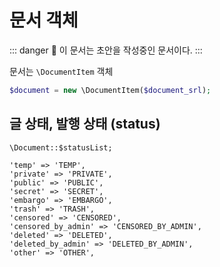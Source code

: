 # 문서 객체

::: danger
🚧 이 문서는 초안을 작성중인 문서이다.
:::

문서는 `\DocumentItem` 객체

```php
$document = new \DocumentItem($document_srl);
```

## 글 상태, 발행 상태 (status) <Badge type="danger" text="🚧 초안 작성중" />

```
\Document::$statusList;

'temp' => 'TEMP',
'private' => 'PRIVATE',
'public' => 'PUBLIC',
'secret' => 'SECRET',
'embargo' => 'EMBARGO',
'trash' => 'TRASH',
'censored' => 'CENSORED',
'censored_by_admin' => 'CENSORED_BY_ADMIN',
'deleted' => 'DELETED',
'deleted_by_admin' => 'DELETED_BY_ADMIN',
'other' => 'OTHER',
```
